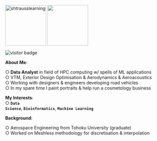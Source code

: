 <img align="center" height="130em" src="https://github-readme-streak-stats.herokuapp.com/?user=shtrausslearning&theme=ayu-mirage" alt="shtrausslearning"/> <img align="center" height="130em" src="https://github-readme-stats.anuraghazra1.vercel.app/api/top-langs/?username=shtrausslearning&layout=compact&theme=ayu-mirage"/>

![visitor badge](https://visitor-badge.glitch.me/badge?page_id=shtrausslearning.visitor-badge&left_text=My%20Page%20Visitors)

<b>About Me</b>:

○ **Data Analyst** in field of HPC computing w/ spells of ML applications <br>
○ VTM, Exterior Design Optimisation & Aerodynamics & Aeroacoustics <br>
○ Working with designers & engineers developing road vehicles <br>
○ In my spare time I paint portraits & help run a cosmetology business <br>

<b>My Interests</b>: <br>
○ **<code>Data Science</code>**, **<code>Bioinformatics</code>**, **<code>Machine Learning</code>**

<b>Background</b>: <br>

○ Aerospace Engineering from Tohoku University (graduate) <br>
○ Worked on Meshless methodology for discretisation & interpolation 
